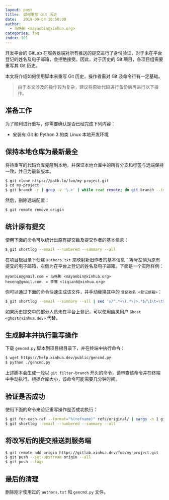 ```yaml
---
layout: post
title:  如何重写 Git 历史
date:   2019-09-04 10:50:00
author:
  - 马艳彬 <mayanbin@xinhua.org>
categories: faq
index: 101
---
```


开发平台的 GitLab 在服务器端对所有推送的提交进行了身份验证，对于未在平台登记的姓名及电子邮箱，会拒绝接受。因此，对于历史的 Git 项目，各项目组需要重写其 Git 历史。

本文将介绍如何使用脚本来重写 Git 历史，操作者需对 Git 及命令行有一定基础。

> 由于本文涉及的操作较为复杂，建议将原始代码进行备份后再进行以下操作。

## 准备工作

为了顺利进行重写，你需要确认是否已经完成下列内容：

* 安装有 Git 和 Python 3 的类 Linux 本地开发环境

## 保持本地仓库为最新最全

将待重写的代码仓库克隆到本地，并保证本地仓库中的所有分支和标签与远端保持一致，并且为最新版本。

```sh
$ git clone https://path.to/foo/my-project.git
$ cd my-project
$ git branch -r | grep -v '\->' | while read remote; do git branch --track "${remote#origin/}" "$remote"; done
```

然后，删除远端配置：

```sh
$ git remote remove origin
```

## 统计原有提交

使用下面的命令可以统计出原有提交数及提交作者的基本信息：

```sh
$ git shortlog --email --numbered --summary --all
```

在项目根目录下创建 `authors.txt` 来映射新旧作者的基本信息：等号左侧为原有提交的电子邮箱，右侧为在平台上登记的姓名及电子邮箱。下面是一个实际样例：

```
myanbin@gmail.com = 马艳彬 <mayanbin@xinhua.org>
hexenq@gmail.com  = 李骞 <liqian6@xinhua.org>
```

你可以通过下面的命令快速生成该文件，并手动替换其中的 `登记姓名 <登记邮箱>`：

```sh
$ git shortlog --email --summary --all | sed 's/^.*<\(.*\)>.*$/\1\t=\t登记姓名 <登记邮箱>/' | sort | uniq > ./authors.txt
```

如果历史提交中的部分人员未在平台上登记，可以使用幽灵用户 `Ghost <ghost@xinhua.dev>` 代替。

## 生成脚本并执行重写操作

下载 `gencmd.py` 脚本到项目根目录下，并在终端中执行命令：

```sh
$ wget https://help.xinhua.dev/public/gencmd.py
$ python ./gencmd.py
```

上述脚本会生成一段以 `git filter-branch` 开头的命令，请审查该命令并在终端中手动执行。根据仓库大小，该命令可能需要几分钟时间。

## 验证是否成功

使用下面的命令来验证重写操作是否成功执行：

```sh
$ git for-each-ref --format="%(refname)" refs/original/ | xargs -n 1 git update-ref -d
$ git shortlog --email --numbered --summary --all
```

## 将改写后的提交推送到服务端

```sh
$ git remote add origin https://gitlab.xinhua.dev/foo/my-project.git
$ git push --set-upstream origin --all
$ git push --tags
```

## 最后的清理

删除刚才使用过的 `authors.txt` 和 `gencmd.py` 文件。

<!--
[^1]: 如果想保留原始的历史提交者姓名，也可以使用 `Ghost (王小虎) <ghost@xinhua.dev>` 代替。
-->